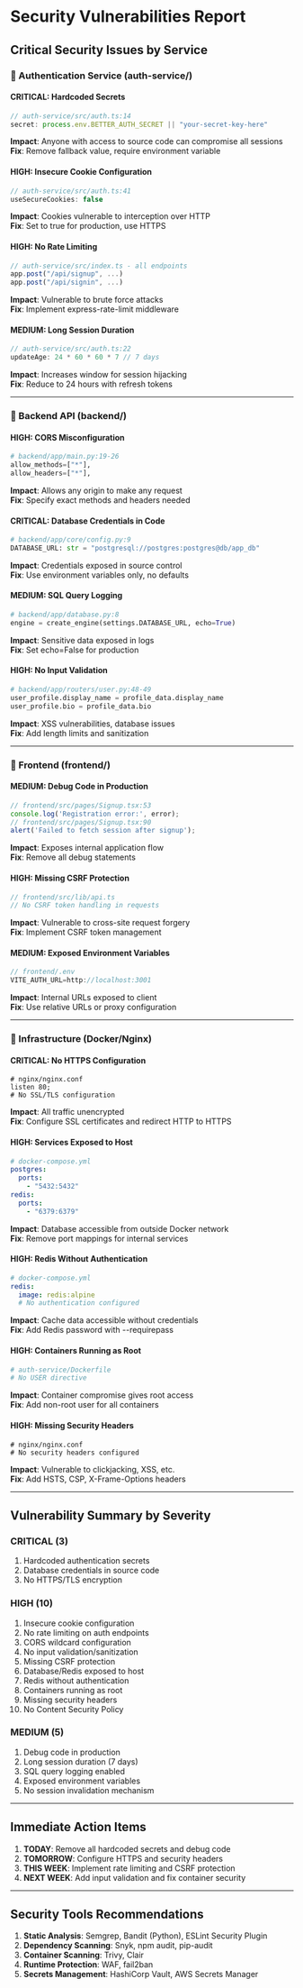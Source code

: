 # Security Vulnerabilities Report

## Critical Security Issues by Service

### 🔴 Authentication Service (auth-service/)

#### CRITICAL: Hardcoded Secrets
```typescript
// auth-service/src/auth.ts:14
secret: process.env.BETTER_AUTH_SECRET || "your-secret-key-here"
```
**Impact**: Anyone with access to source code can compromise all sessions  
**Fix**: Remove fallback value, require environment variable

#### HIGH: Insecure Cookie Configuration
```typescript
// auth-service/src/auth.ts:41
useSecureCookies: false
```
**Impact**: Cookies vulnerable to interception over HTTP  
**Fix**: Set to true for production, use HTTPS

#### HIGH: No Rate Limiting
```typescript
// auth-service/src/index.ts - all endpoints
app.post("/api/signup", ...)
app.post("/api/signin", ...)
```
**Impact**: Vulnerable to brute force attacks  
**Fix**: Implement express-rate-limit middleware

#### MEDIUM: Long Session Duration
```typescript
// auth-service/src/auth.ts:22
updateAge: 24 * 60 * 60 * 7 // 7 days
```
**Impact**: Increases window for session hijacking  
**Fix**: Reduce to 24 hours with refresh tokens

---

### 🔴 Backend API (backend/)

#### HIGH: CORS Misconfiguration
```python
# backend/app/main.py:19-26
allow_methods=["*"],
allow_headers=["*"],
```
**Impact**: Allows any origin to make any request  
**Fix**: Specify exact methods and headers needed

#### CRITICAL: Database Credentials in Code
```python
# backend/app/core/config.py:9
DATABASE_URL: str = "postgresql://postgres:postgres@db/app_db"
```
**Impact**: Credentials exposed in source control  
**Fix**: Use environment variables only, no defaults

#### MEDIUM: SQL Query Logging
```python
# backend/app/database.py:8
engine = create_engine(settings.DATABASE_URL, echo=True)
```
**Impact**: Sensitive data exposed in logs  
**Fix**: Set echo=False for production

#### HIGH: No Input Validation
```python
# backend/app/routers/user.py:48-49
user_profile.display_name = profile_data.display_name
user_profile.bio = profile_data.bio
```
**Impact**: XSS vulnerabilities, database issues  
**Fix**: Add length limits and sanitization

---

### 🔴 Frontend (frontend/)

#### MEDIUM: Debug Code in Production
```typescript
// frontend/src/pages/Signup.tsx:53
console.log('Registration error:', error);
// frontend/src/pages/Signup.tsx:90
alert('Failed to fetch session after signup');
```
**Impact**: Exposes internal application flow  
**Fix**: Remove all debug statements

#### HIGH: Missing CSRF Protection
```typescript
// frontend/src/lib/api.ts
// No CSRF token handling in requests
```
**Impact**: Vulnerable to cross-site request forgery  
**Fix**: Implement CSRF token management

#### MEDIUM: Exposed Environment Variables
```typescript
// frontend/.env
VITE_AUTH_URL=http://localhost:3001
```
**Impact**: Internal URLs exposed to client  
**Fix**: Use relative URLs or proxy configuration

---

### 🔴 Infrastructure (Docker/Nginx)

#### CRITICAL: No HTTPS Configuration
```nginx
# nginx/nginx.conf
listen 80;
# No SSL/TLS configuration
```
**Impact**: All traffic unencrypted  
**Fix**: Configure SSL certificates and redirect HTTP to HTTPS

#### HIGH: Services Exposed to Host
```yaml
# docker-compose.yml
postgres:
  ports:
    - "5432:5432"
redis:
  ports:
    - "6379:6379"
```
**Impact**: Database accessible from outside Docker network  
**Fix**: Remove port mappings for internal services

#### HIGH: Redis Without Authentication
```yaml
# docker-compose.yml
redis:
  image: redis:alpine
  # No authentication configured
```
**Impact**: Cache data accessible without credentials  
**Fix**: Add Redis password with --requirepass

#### HIGH: Containers Running as Root
```dockerfile
# auth-service/Dockerfile
# No USER directive
```
**Impact**: Container compromise gives root access  
**Fix**: Add non-root user for all containers

#### HIGH: Missing Security Headers
```nginx
# nginx/nginx.conf
# No security headers configured
```
**Impact**: Vulnerable to clickjacking, XSS, etc.  
**Fix**: Add HSTS, CSP, X-Frame-Options headers

---

## Vulnerability Summary by Severity

### CRITICAL (3)
1. Hardcoded authentication secrets
2. Database credentials in source code
3. No HTTPS/TLS encryption

### HIGH (10)
1. Insecure cookie configuration
2. No rate limiting on auth endpoints
3. CORS wildcard configuration
4. No input validation/sanitization
5. Missing CSRF protection
6. Database/Redis exposed to host
7. Redis without authentication
8. Containers running as root
9. Missing security headers
10. No Content Security Policy

### MEDIUM (5)
1. Debug code in production
2. Long session duration (7 days)
3. SQL query logging enabled
4. Exposed environment variables
5. No session invalidation mechanism

---

## Immediate Action Items

1. **TODAY**: Remove all hardcoded secrets and debug code
2. **TOMORROW**: Configure HTTPS and security headers
3. **THIS WEEK**: Implement rate limiting and CSRF protection
4. **NEXT WEEK**: Add input validation and fix container security

---

## Security Tools Recommendations

1. **Static Analysis**: Semgrep, Bandit (Python), ESLint Security Plugin
2. **Dependency Scanning**: Snyk, npm audit, pip-audit
3. **Container Scanning**: Trivy, Clair
4. **Runtime Protection**: WAF, fail2ban
5. **Secrets Management**: HashiCorp Vault, AWS Secrets Manager